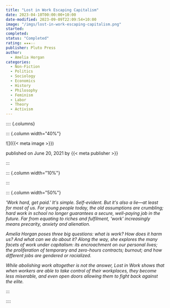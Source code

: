 ```yaml
---
title: "Lost in Work Escaping Capitalism"
date: 2023-04-10T00:00:00+10:00
date-modified: 2023-09-09T22:09:54+10:00
image: "/imgs/lost-in-work-escaping-capitalism.png"
started: 
completed: 
status: "Completed"
rating: ★★★☆☆
publisher: Pluto Press
author:
  - Amelia Horgan
categories:
  - Non-Fiction 
  - Politics  
  - Sociology 
  - Economics 
  - History 
  - Philosophy 
  - Feminism 
  - Labor 
  - Theory 
  - Activism
---
```


:::: {.columns}

::: {.column width="40%"}

![]({{< meta image >}})

published on June 20, 2021 by {{< meta publisher >}}

:::

::: {.column width="10%"}
<!-- empty column to create gap -->
:::

::: {.column width="50%"}

_'Work hard, get paid.' It's simple. Self-evident. But it's also a lie—at least for most of us. For young people today, the old assumptions are crumbling; hard work in school no longer guarantees a secure, well-paying job in the future. Far from equating to riches and fulfilment, 'work' increasingly means precarity, anxiety and alienation._
  
_Amelia Horgan poses three big questions: what is work? How does it harm us? And what can we do about it? Along the way, she explores the many facets of work under capitalism: its encroachment on our personal lives; the proliferation of temporary and zero-hours contracts; burnout; and how different jobs are gendered or racialized._
  
_While abolishing work altogether is not the answer, _Lost in Work_ shows that when workers are able to take control of their workplaces, they become less miserable, and even open doors allowing them to fight back against the elite._

:::

::::
